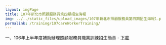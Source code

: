 ```yaml
---
layout: imgPage
title: 107年新北市照顧服務員第四期招生海報
img: ../../static_files/upload_images/107年新北市照顧服務員第四期招生海報1.png
permalink: /training/107careWorkerTraining/
---
```


一、106年上半年度補助辦理照顧服務員職業訓練招生簡章 - [下載](/static_files/doc/107年度照顧服務員職前訓練招生簡章-慈雲慈善.pdf)
